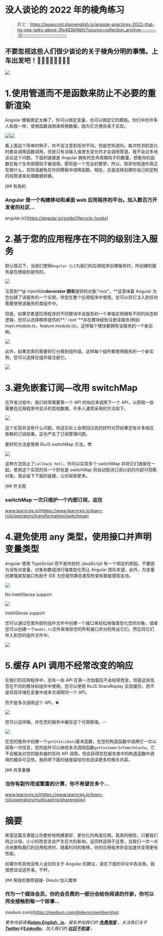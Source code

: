 # 没人谈论的 2022 年的棱角练习

> 原文：<https://javascript.plainenglish.io/angular-practices-2022-that-no-one-talks-about-3fe483bf4bfc?source=collection_archive---------0----------------------->

## 不要忽视这些人们很少谈论的关于棱角分明的事情。上车出发吧！🏃🏼🏃🏼‍♀️🏃🏼‍♂️

![](img/7b252567ba31bf895d972c7312f86130.png)

# 1.使用管道而不是函数来防止不必要的重新渲染

Angular 模板绑定太棒了，你可以绑定变量，也可以绑定它的模板。你们中的许多人和我一样，使用函数调用来转换数据，因为它方便且易于实现。

![](img/6fde17b7ccef312db3c81257a10c5373.png)![](img/933ce6ef2b2b855671e2a3f4d76f3729.png)

看上面这个简单的例子，你不会注意到任何不同。但是您知道吗，每次检测到变化时都会调用函数调用，但是只有当输入值发生变化时才会调用管道。我不会过多地谈论这个问题。下面的链接是 Angular 拥有的生命周期钩子的数量，想象你的函数在每个生命周期钩子被调用，那将是一个完全的噩梦。所以，除非你知道你真正在做什么，否则请避免在你的模板中调用函数，相反，总是选择创建你自己的定制的纯管道来处理数据转换。

 [## 有角的

### Angular 是一个构建移动和桌面 web 应用程序的平台。加入数百万开发者的社区…

angular.io](https://angular.io/guide/lifecycle-hooks) 

# 2.基于您的应用程序在不同的级别注入服务

默认情况下，当我们使用`Angular CLI`为我们的应用程序创建服务时，所创建的服务是在根级别提供的。

![](img/0ce25edd477842999e01a85950bc79c8.png)

注意到**@ injectible**decorator 拥有**提供的对象:“root”。**这意味着 Angular 为您创建了该服务的一个实例，供您在整个应用程序中使用。您可以将它注入到任何需要使用该服务的类组件中。

但是，如果您希望应用程序的不同模块中该服务的一个单独实例拥有不同的状态和逻辑，您可以选择移除提供的**:' root '**并在模块级别注册该服务(例如 main.module.ts，feature.module.ts)，这样每个模块都拥有该服务的一个新实例。

![](img/b1b3d5d9398d973521d437ba9e180594.png)

此外，如果您真的需要将它分离到组件级，这样每个组件都使用服务的一个新实例，您可以选择在组件级注册它。

![](img/dd00127921be7e91413bd884faf6aafa.png)

# 3.避免嵌套订阅—改用 switchMap

在开发过程中，我们经常需要第一个 API 的响应来调用下一个 API，以获取一些需要在应用程序中显示的其他数据。许多人通常采用的方法如下。

![](img/517e2ceb5531b567b92d774e345b76f8.png)

这个实现并没有什么问题。但这实际上会带回过去的好时光😈如果您有许多相互依赖的订阅结果。这也产生了订阅管理问题。

更好的方法是使用 RxJS switchMap 方法。😎

![](img/c4e9ac516118f7b89383d1a16a988625.png)

这种方法防止了`callback hell`，你可以实现多个 switchMap 并将它们链接在一起。使用这个实现的另一个好处是 switchMap 将自动取消订阅以前的内部可观察对象。我会留下下面的链接，让你探索更多。

[](https://www.learnrxjs.io/learn-rxjs/operators/transformation/switchmap) [## 开关图

### switchMap 一次只维护一个内部订阅，这在

www.learnrxjs.io](https://www.learnrxjs.io/learn-rxjs/operators/transformation/switchmap) 

# 4.避免使用 any 类型，使用接口并声明变量类型

Angular 使用 TypeScript 而不是传统的 JavaScript 有一个明显的原因。不要因为没有对变量、对象和数组进行强类型化而让 Angular 团队失望。此外，为变量创建强类型接口有助于 IDE 为您提供静态类型检查和智能感知支持。

![](img/2101eabe269e2cb3edf0a3f69ea83fd0.png)

No IntelliSense support

![](img/2ff0496c8fd1414074a21f31f550c162.png)

IntelliSense support

您可以通过在类外部的组件文件中创建一个接口来轻松地强类型化您的对象，或者您可以创建一个`model.ts`文件来保存您的所有接口并分别导出它们，然后将它们导入到您的组件文件中。

![](img/bf630f121e431d7dede1878b0d728676.png)

# 5.缓存 API 调用不经常改变的响应

在我们的应用程序中，总有一些 API 在第一次加载后不会经常改变，但是这些信息在不同的模块和组件中使用。您可以使用 RxJS ShareReplay 实现缓存，而不是将其存储在变量中或多次调用同一个 API。

而不是多次调用这个 API。❌

![](img/ea873a7d66e839f7b45005b540bdd761.png)

您可以这样做，并在您的服务中缓存这个可观察值。✅

![](img/f486fda147d1bdd3389820b3be8548f6.png)

在您的服务中创建一个`getStaticData`基本函数，在您的构造函数中调用它一次以获取一次信息，您的组件可以继续多次调用函数`getCustomerInfoWithCache`，它不会触发对您的服务器的任何 API 调用，但会获得您在服务类中的构造函数中调用的缓存可见性。我将把下面的链接留给你去阅读更多的相关内容。

[](https://www.learnrxjs.io/learn-rxjs/operators/multicasting/sharereplay) [## 共享重播

### 当你有副作用或繁重的计算，你不希望在多个…

www.learnrxjs.io](https://www.learnrxjs.io/learn-rxjs/operators/multicasting/sharereplay) 

# 摘要

希望这篇文章能让你更好地构建更好、更优化的角度应用。我真的相信，只要我们持之以恒，小小的改变总会产生巨大的影响。这同样适用于这里，当我们一次一点点地重构我们的应用程序时，随着时间的推移，你的应用程序将会加速并变得更有性能。

如果你有其他没有人谈论的关于 Angular 的建议，请在下面的评论中告诉我。我很想谈谈这件事。干杯。

[](https://medium.com/@devjo/membership) [## 用我的推荐链接- DevJo 加入媒体

### 作为一个媒体会员，你的会员费的一部分会给你阅读的作家，你可以完全接触到每一个故事…

medium.com](https://medium.com/@devjo/membership) 

*更多内容请看*[***plain English . io***](https://plainenglish.io/)*。报名参加我们的* [***免费周报***](http://newsletter.plainenglish.io/) *。关注我们关于*[***Twitter***](https://twitter.com/inPlainEngHQ)*和*[***LinkedIn***](https://www.linkedin.com/company/inplainenglish/)*。加入我们的* [***社区不和谐***](https://discord.gg/GtDtUAvyhW) *。*